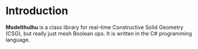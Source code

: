 # Introduction #

**Modelthulhu** is a class library for real-time Constructive Solid Geometry (CSG), but really just mesh Boolean ops. It is written in the C# programming language.